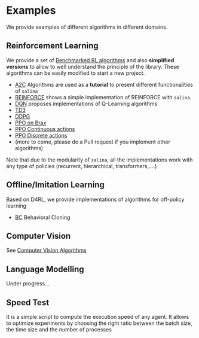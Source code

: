 # Examples

We provide examples of different algorithms in different domains.

## Reinforcement Learning

We provide a set of [Benchmarked RL algorithms](rl/) and also **simplified versions** to allow to well understand the principle of the library. These algorithms can be easily modified to start a new project.

* [A2C](rl/a2c/) Algorithms are used as a **tutorial** to present different functionalities of `salina`
* [REINFORCE](rl/reinforce/) shows a simple implementation of REINFORCE with `salina`.
* [DQN](rl/dqn/) proposes implementations of Q-Learning algorithms
* [TD3](rl/td3/)
* [DDPG](rl/ddpg/)
* [PPO on Brax](rl/ppo_brax/)
* [PPO Continuous actions](rl/ppo_continuous/)
* [PPO Discrete actions](rl/ppo_discrete/)
* (more to come, please do a Pull request if you implement other algorithms)

Note that due to the modularity of `salina`, all the implementations work with any type of policies (recurrent, hierarchical, transformers,....)

## Offline/Imitation Learning

Based on D4RL, we provide implementations of algorithms for off-policy learning

* [BC](offline_rl/bc) Behavioral Cloning

## Computer Vision

See [Computer Vision Algorithms](computer_vision/)

## Language Modelling

Under progress...

## Speed Test

It is a simple script to compute the execution speed of any agent. It allows to optimize experiments by choosing the right ratio between the batch size, the time size and the number of processes
